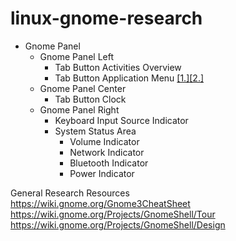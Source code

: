 # linux-gnome-research

* Gnome Panel
  *  Gnome Panel Left 
     * Tab Button Activities Overview 
     * Tab Button Application Menu [[1.]](https://wiki.gnome.org/Design/OS/AppMenu)[[2.]](https://wiki.gnome.org/HowDoI/ApplicationMenu)
  * Gnome Panel Center
     * Tab Button Clock
  * Gnome Panel Right
     * Keyboard Input Source Indicator
     * System Status Area 
       * Volume Indicator 
       * Network Indicator
       * Bluetooth Indicator
       * Power Indicator
  
General Research Resources  
https://wiki.gnome.org/Gnome3CheatSheet  
https://wiki.gnome.org/Projects/GnomeShell/Tour  
https://wiki.gnome.org/Projects/GnomeShell/Design
